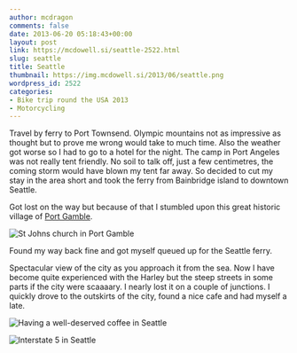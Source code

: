 ```yaml
---
author: mcdragon
comments: false
date: 2013-06-20 05:18:43+00:00
layout: post
link: https://mcdowell.si/seattle-2522.html
slug: seattle
title: Seattle
thumbnail: https://img.mcdowell.si/2013/06/seattle.png
wordpress_id: 2522
categories:
- Bike trip round the USA 2013
- Motorcycling
---
```


Travel by ferry to Port Townsend. Olympic mountains not as impressive as thought but to prove me wrong would take to much time. Also the weather got worse so I had to go to a hotel for the night. The camp in Port Angeles was not really tent friendly. No soil to talk off, just a few centimetres, the coming storm would have blown my tent far away. So decided to cut my stay in the area short and took the ferry from Bainbridge island to downtown Seattle.

Got lost on the way but because of that I stumbled upon this great historic village of [Port Gamble](https://en.wikipedia.org/wiki/Port_Gamble%2C_Washington).

![St Johns church in Port Gamble](https://img.mcdowell.si/2013/06/wpid-20130619_105414-1.jpg "St Johns church in Port Gamble")

Found my way back fine and got myself queued up for the Seattle ferry.

Spectacular view of the city as you approach it from the sea.
Now I have become quite experienced with the Harley but the steep streets in some parts if the city were scaaaary. I nearly lost it on a couple of junctions. I quickly drove to the outskirts of the city, found a nice cafe and had myself a late.

![Having a well-deserved coffee in Seattle](https://img.mcdowell.si/2013/06/wpid-20130619_135832-1.jpg "Having a well-deserved coffee in Seattle")

![Interstate 5 in Seattle](https://img.mcdowell.si/2013/06/wpid-20130619_131359-1.jpg "Interstate 5")
